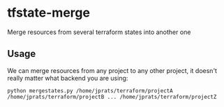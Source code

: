 # tfstate-merge

Merge resources from several terraform states into another one

## Usage

We can merge resources from any project to any other project, it doesn't really matter what backend you are using:

```
python mergestates.py /home/jprats/terraform/projectA /home/jprats/terraform/projectB ... /home/jprats/terraform/projectZ
```